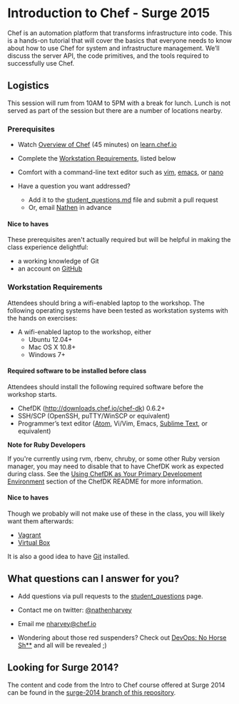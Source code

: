 # Introduction to Chef - Surge 2015

Chef is an automation platform that transforms infrastructure into code. This is a hands-on tutorial that will cover the basics that everyone needs to know about how to use Chef for system and infrastructure management. We’ll discuss the server API, the code primitives, and the tools required to successfully use Chef.

## Logistics

This session will rum from 10AM to 5PM with a break for lunch.  Lunch is not served as part of the session but there are a number of locations nearby.

### Prerequisites
* Watch [Overview of Chef](https://learn.chef.io/skills/fundamentals-series-week-1/) (45 minutes) on [learn.chef.io](http://learn.chef.io)
* Complete the [Workstation Requirements](#workstation-requirements), listed below
* Comfort with a command-line text editor such as [vim](http://www.openvim.com/tutorial.html), [emacs](http://www.gnu.org/software/emacs/tour/), or [nano](http://www.howtogeek.com/howto/42980/the-beginners-guide-to-nano-the-linux-command-line-text-editor/)

* Have a question you want addressed?  
  * Add it to the [student_questions.md](student_questions.md) file and submit a pull request
  * Or, email [Nathen](mailto:nharvey@chef.io) in advance

#### Nice to haves

These prerequisites aren't actually required but will be helpful in making the class experience delightful:

* a working knowledge of Git
* an account on [GitHub](http://github.com)


### Workstation Requirements
Attendees should bring a wifi-enabled laptop to the workshop. The following operating systems have been tested as workstation systems with the hands on exercises:

* A wifi-enabled laptop to the workshop, either
  * Ubuntu 12.04+
  * Mac OS X 10.8+
  * Windows 7+

#### Required software to be installed before class

Attendees should install the following required software before the workshop starts.

- ChefDK (http://downloads.chef.io/chef-dk) 0.6.2+
- SSH/SCP (OpenSSH, puTTY/WinSCP or equivalent)
- Programmer’s text editor ([Atom](https://atom.io/), Vi/Vim, Emacs, [Sublime Text](http://www.sublimetext.com/), or equivalent)

**Note for Ruby Developers**

If you're currently using rvm, rbenv, chruby, or some other Ruby version manager, you may need to disable that to have ChefDK work as expected during class.  See the [Using ChefDK as Your Primary Development Environment](https://github.com/opscode/chef-dk#using-chefdk-as-your-primary-development-environment) section of the ChefDK README for more information.

#### Nice to haves

Though we probably will not make use of these in the class, you will likely want them afterwards:

* [Vagrant](https://www.vagrantup.com/)
* [Virtual Box](https://www.virtualbox.org/)

It is also a good idea to have [Git](http://git-scm.com/) installed.


## What questions can I answer for you?

* Add questions via pull requests to the [student_questions](student_questions.md) page.
* Contact me on twitter:  [@nathenharvey](http://twitter.com/nathenharvey)
* Email me [nharvey@chef.io](mailto:nharvey@chef.io)


* Wondering about those red suspenders?  Check out [DevOps:  No Horse Sh**](https://www.youtube.com/watch?v=0P0HD5pE-zU) and all will be revealed ;)


## Looking for Surge 2014?

The content and code from the Intro to Chef course offered at Surge 2014 can be found in the [surge-2014 branch of this repository](https://github.com/nathenharvey/surge_introduction_to_chef/tree/surge-2014).
